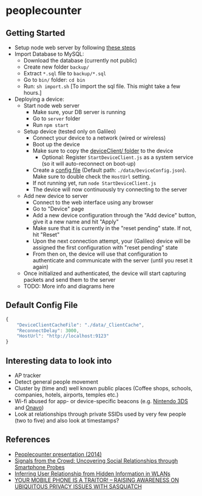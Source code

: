 # peoplecounter


## Getting Started
* Setup node web server by following [these steps](https://github.com/Domiii/node-sample-app)
* Import Database to MySQL:
	* Download the database (currently not public)
	* Create new folder `backup/`
	* Extract `*.sql` file to `backup/*.sql`
	* Go to `bin/` folder: `cd bin`
	* Run: `sh import.sh` [To import the sql file. This might take a few hours.]
* Deploying a device:
	* Start node web server
		* Make sure, your DB server is running
		* Go to `server` folder
		* Run `npm start`
	* Setup device (tested only on Galileo)
		* Connect your device to a network (wired or wireless)
		* Boot up the device
		* Make sure to copy the [deviceClient/ folder](https://github.com/aisman64/peoplecounter/tree/master/deviceClient) to the device
			* Optional: Register `StartDeviceClient.js` as a system service (so it will auto-reconnect on boot-up)
		* Create a [config file](#Config_File) (Default path: `./data/DeviceConfig.json`). Make sure to double check the `HostUrl` setting.
		* If not running yet, run `node StartDeviceClient.js`
		* The device will now continuously try connecting to the server
	* Add new device to server
		* Connect to the web interface using any browser
		* Go to "Device" page
		* Add a new device configuration through the "Add device" button, give it a new name and hit "Apply"
		* Make sure that it is currently in the "reset pending" state. If not, hit "Reset"
		* Upon the next connection attempt, your (Galileo) device will be assigned the first configuration with "reset pending" state
		* From then on, the device will use that configuration to authenticate and communicate with the server (until you reset it again)
	* Once initialized and authenticated, the device will start capturing packets and send them to the server
	* TODO: More info and diagrams here


## Default Config File

```js
{
	"DeviceClientCacheFile": "./data/_ClientCache",
	"ReconnectDelay": 3000,
	"HostUrl": "http://localhost:9123"
}
```

## Interesting data to look into
 * AP tracker
 * Detect general people movement
 * Cluster by (time and) well known public places (Coffee shops, schools, companies, hotels, airports, temples etc.)
 * Wi-fi abused for app- or device-specific beacons (e.g. [Nintendo 3DS](http://sc-wifi.com/2012/11/) and [Onavo](https://github.com/rixgit/wifisniff))
 * Look at relationships through private SSIDs used by very few people (two to five) and also look at timestamps?

## References
 * [Peoplecounter presentation (2014)](https://www.dropbox.com/s/m3m5ru1kpifgv4s/Peoplecounter2.pptx?dl=0)
 * [Signals from the Crowd: Uncovering Social Relationships through Smartphone Probes](http://conferences.sigcomm.org/imc/2013/papers/imc148-barberaSP106.pdf)
 * [Inferring User Relationship from Hidden Information in WLANs](http://spirit.cs.ucdavis.edu/pubs/conf/Ningning_MILCOM12.pdf)
 * [YOUR MOBILE PHONE IS A TRAITOR! – RAISING AWARENESS ON UBIQUITOUS PRIVACY ISSUES WITH SASQUATCH](https://uhdspace.uhasselt.be/dspace/bitstream/1942/17224/1/bonne14sasquatch.pdf)
